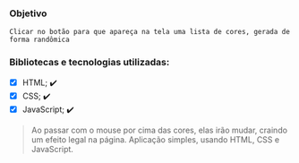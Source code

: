 ### Objetivo

` Clicar no botão para que apareça na tela uma lista de cores, gerada de forma randômica `


### Bibliotecas e tecnologias utilizadas:
- [x] HTML;   :heavy_check_mark:
- [x] CSS;   :heavy_check_mark:
- [x] JavaScript;   :heavy_check_mark:

> Ao passar com  o mouse por cima das cores, elas irão mudar, craindo um efeito legal na página.
> Aplicação simples, usando HTML, CSS e JavaScript.

